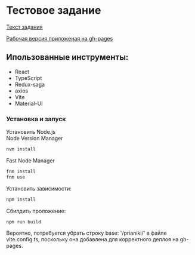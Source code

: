 # Тестовое задание

[Текст задания](https://clck.ru/3Acaxf)

[Рабочая версия приложеная на gh-pages](https://evgenytomson.github.io/prianiki/)

## Ипользованные инструменты:

- React
- TypeScript
- Redux-saga
- axios
- Vite
- Material-UI

### Установка и запуск

Установить Node.js  
Node Version Manager

```bash
nvm install
```

Fast Node Manager

```bash
fnm install
fnm use
```

Установить зависимости:

```bash
npm install
```

Сбилдить проложение:

```bash
npm run build
```

Вероятно, потребуется убрать строку base: '/prianiki/' в файле vite.config.ts, поскольку она добавлена для корректного деплоя на gh-pages.
